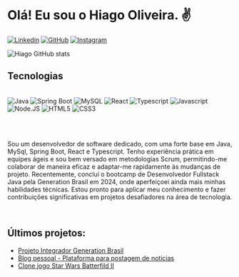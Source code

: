 # Olá! Eu sou o Hiago Oliveira. ✌️

[![Linkedin](https://img.shields.io/badge/LinkedIn-0077B5?style=for-the-badge&logo=linkedin&logoColor=white)](https://www.linkedin.com/in/hiago-santos-oliveira/)
[![GitHub](https://img.shields.io/badge/GitHub-100000?style=for-the-badge&logo=github&logoColor=white)](https://github.com/HiagoSant223)
[![Instagram](https://img.shields.io/badge/Instagram-E4405F?style=for-the-badge&logo=instagram&logoColor=white)](https://www.instagram.com/hiagosanttoss_/)

![Hiago GitHub stats](https://github-readme-stats.vercel.app/api?username=HiagoSant223&show_icons=true&theme=highcontrast)

## Tecnologias

<div style='display: inline_block'><br/>
  <img aling="center" alt="Java" src="https://img.shields.io/badge/Java-ED8B00?style=for-the-badge&logo=openjdk&logoColor=white"/>
  <img aling="center" alt="Spring Boot" src="https://img.shields.io/badge/Spring-6DB33F?style=for-the-badge&logo=spring&logoColor=white"/>
  <img aling="center" alt="MySQL" src="https://img.shields.io/badge/MySQL-00000F?style=for-the-badge&logo=mysql&logoColor=white"/>
  <img aling="center" alt="React" src="https://img.shields.io/badge/React-20232A?style=for-the-badge&logo=react&logoColor=61DAFB"/>
  <img aling="center" alt="Typescript" src="https://img.shields.io/badge/TypeScript-007ACC?style=for-the-badge&logo=typescript&logoColor=white"/>
  <img aling="center" alt="Javascript" src="https://img.shields.io/badge/JavaScript-F7DF1E?style=for-the-badge&logo=javascript&logoColor=black"/>
  <img aling="center" alt="Node.JS" src="https://img.shields.io/badge/Node.js-43853D?style=for-the-badge&logo=node.js&logoColor=white"/>
  <img aling="center" alt="HTML5" src="https://img.shields.io/badge/HTML5-E34F26?style=for-the-badge&logo=html5&logoColor=white"/>
  <img aling="center" alt="CSS3" src="https://img.shields.io/badge/CSS3-1572B6?style=for-the-badge&logo=css3&logoColor=white"/>
</div>

<br/><br/>

Sou um desenvolvedor de software dedicado, com uma forte base em Java, MySql, Spring Boot, React e Typescript. Tenho experiência prática em equipes ágeis e sou bem versado em metodologias Scrum, permitindo-me colaborar de maneira eficaz e adaptar-me rapidamente às mudanças de projeto. Recentemente, concluí o bootcamp de Desenvolvedor Fullstack Java pela Generation Brasil em 2024, onde aperfeiçoei ainda mais minhas habilidades técnicas. Estou pronto para aplicar meu conhecimento e fazer contribuições significativas em projetos desafiadores na área de tecnologia.

<br/>

## Últimos projetos: 
- [Projeto Integrador Generation Brasil](https://github.com/Projeto-Integrador-Grupo-03)<br/>
- [Blog pessoal - Plataforma para postagem de noticias](https://github.com/HiagoSant223/blog-pessoal-frontend)<br/>
- [Clone jogo Star Wars Batterfild II](https://github.com/HiagoSant223/projeto-starwars)<br/>

